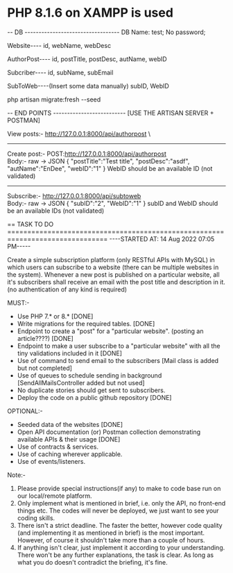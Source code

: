 PHP 8.1.6 on XAMPP is used
=========================================


-- DB ----------------------------------
DB Name: test;
No password;

Website----
id, webName, webDesc

AuthorPost----
id, postTitle, postDesc, autName, webID

Subcriber----
id, subName, subEmail

SubToWeb----(Insert some data manually)
subID, WebID

php artisan migrate:fresh --seed




-- END POINTS --------------------------
[USE THE ARTISAN SERVER + POSTMAN]

View posts:- http://127.0.0.1:8000/api/authorpost \

----

Create post:- POST:http://127.0.0.1:8000/api/authorpost \
Body:- raw -> JSON
    {
        "postTitle":"Test title",
        "postDesc":"asdf",
        "autName":"EnDee",
        "webID":"1"
    }
WebID should be an available ID (not validated)

----

Subscribe:- http://127.0.0.1:8000/api/subtoweb \
Body:- raw -> JSON
    {
        "subID":"2",
        "WebID":"1"
    }
subID and WebID should be an available IDs (not validated)




== TASK TO DO ===============================================================================
----STARTED AT: 14 Aug 2022 07:05 PM-----

Create a simple subscription platform (only RESTful APIs with MySQL) in which users can subscribe to a website (there can be multiple websites in the system). 
Whenever a new post is published on a particular website, all it's subscribers shall receive an email with the post title and description in it. (no authentication of any kind is required)

MUST:-
- Use PHP 7.* or 8.*  [DONE]
- Write migrations for the required tables. [DONE]
- Endpoint to create a "post" for a "particular website". (posting an article????)  [DONE]
- Endpoint to make a user subscribe to a "particular website" with all the tiny validations included in it [DONE]
- Use of command to send email to the subscribers [Mail class is added but not completed]
- Use of queues to schedule sending in background [SendAllMailsController added but not used]
- No duplicate stories should get sent to subscribers.
- Deploy the code on a public github repository [DONE]

OPTIONAL:-
- Seeded data of the websites [DONE]
- Open API documentation (or) Postman collection demonstrating available APIs & their usage [DONE]
- Use of contracts & services.
- Use of caching wherever applicable.
- Use of events/listeners.

Note:- 
1. Please provide special instructions(if any) to make to code base run on our local/remote platform.
2. Only implement what is mentioned in brief, i.e. only the API, no front-end things etc. The codes will never be deployed, we just want to see your coding skills. 
3. There isn't a strict deadline. The faster the better, however code quality (and implementing it as mentioned in brief) is the most important. However, of course it shouldn't take more than a couple of hours. 
4. If anything isn't clear, just implement it according to your understanding. There won't be any further explanations, the task is clear. As long as what you do doesn't contradict the briefing, it's fine. 
